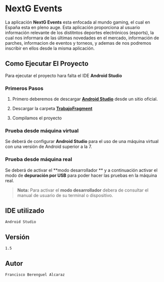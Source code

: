 ﻿# NextG Events

La aplicación **NextG Events**  esta enfocada al mundo gaming, el cual en España esta en pleno auge. Esta aplicación proporciona al usuario información relevante  de los distitntos deportes electrónicos (esports), la cual nos informara de las últimas novedades en el mercado, información de parches, informacion de eventos y torneos, y ademas de nos podremos inscribir en ellos desde la misma aplicación.


## Como Ejecutar El Proyecto

Para ejecutar el proyecto hara falta el IDE **Android Studio**

### Primeros Pasos

 1. Primero deberemos de descargar **[Android Studio](https://developer.android.com/studio)** desde un sitio
    oficial.
    
 2. Descargar la carpeta **[TrabajoFragment](https://github.com/weizembier/nextgevents/tree/main/TrabajoFragment "TrabajoFragment")** 
 3. Compilamos el proyecto

### Prueba desde máquina virtual

Se deberá de configurar **Android Studio** para el uso de una máquina virtual con una versión de Android superior a la 7.

### Prueba desde máquina real

Se deberá de activar el **modo desarrollador ** y a continuación activar el modo de **depuración por USB** para poder hacer las pruebas en la máquina real.

> **Nota:** Para activar el **modo desarrollador** debera de consultar el manual de usuario de su terminal o dispositivo.



##  IDE utilizado
```
Android Studio
```
## Versión
```
1.5
```
## Autor
```
Francisco Berenguel Alcaraz
```
```
